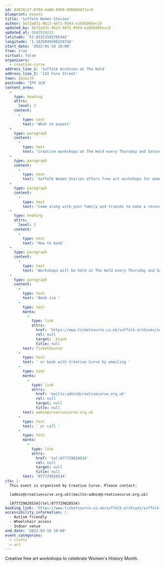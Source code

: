 ```yaml
---
id: 84918c1f-8f8e-4a88-99b0-896b6bbf1cc6
blueprint: events
title: 'Suffolk Women Stories'
author: 5b72ad31-9613-4471-9564-e28d5005ecc0
updated_by: 5b72ad31-9613-4471-9564-e28d5005ecc0
updated_at: 1642524213
latitude: '52.05311582765442'
longitude: '1.1635049206228716'
start_date: '2022-01-18 10:00'
free: true
virtual: false
organisers:
  - creative-curve
address_line_1: 'Suffolk Archives at The Hold'
address_line_2: '131 Fore Street'
town: Ipswich
postcode: 'IP4 1LN'
content_area:
  -
    type: heading
    attrs:
      level: 2
    content:
      -
        type: text
        text: 'What to expect'
  -
    type: paragraph
    content:
      -
        type: text
        text: 'Creative workshops at The Hold every Thursday and Saturday from January 20th to March 10th 2022. '
  -
    type: paragraph
    content:
      -
        type: text
        text: 'Suffolk Women Stories offers free art workshops for women (and persons who identify as female) to create visuals of their life via quirky highly individual icons of their favourite things, clothes, shoes, images of their homes, flowers etc.'
  -
    type: paragraph
    content:
      -
        type: text
        text: 'Come along with your family and friends to make a record of your life to be included in this exciting interactive wall showcasing women''s stories in Suffolk today. These stories will then be added to the archives in order that people in the future understand what Suffolk women in 2022 believed in, valued and felt what still needed to be changed in society. No experience necessary.'
  -
    type: heading
    attrs:
      level: 2
    content:
      -
        type: text
        text: 'How to book'
  -
    type: paragraph
    content:
      -
        type: text
        text: 'Workshops will be held at The Hold every Thursday and Saturday from Jan 20th until March 10th 2022. Morning and afternoon sessions available.'
  -
    type: paragraph
    content:
      -
        type: text
        text: 'Book via '
      -
        type: text
        marks:
          -
            type: link
            attrs:
              href: 'https://www.ticketsource.co.uk/suffolk-archives/suffolk-women-stories-free-art-workshops/2022-02-03/10:00/t-ppqadx'
              rel: null
              target: _blank
              title: null
        text: TicketSource
      -
        type: text
        text: ' or book with Creative Curve by emailing '
      -
        type: text
        marks:
          -
            type: link
            attrs:
              href: 'mailto:admin@creativecurve.org.uk'
              rel: null
              target: null
              title: null
        text: admin@creativecurve.org.uk
      -
        type: text
        text: ' or call '
      -
        type: text
        marks:
          -
            type: link
            attrs:
              href: 'tel:077729028534'
              rel: null
              target: null
              title: null
        text: '077729028534'
cta: |-
  This event is organised by Creative Curve. Please contact:

  [admin@creativecurve.org.uk](mailto:admin@creativecurve.org.uk)

  [077729028534](tel:077729028534)
booking_link: 'https://www.ticketsource.co.uk/suffolk-archives/suffolk-women-stories-free-art-workshops/2022-02-03/10:00/t-ppqadx'
accessibility_information: |-
  - Autism friendly
  - Wheelchair access
  - Indoor venue
end_date: '2022-03-10 10:00'
event_categories:
  - crafts
  - art
---
```

Creative free art workshops to celebrate Women's History Month.